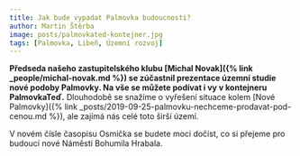 ```yaml
---
title: Jak bude vypadat Palmovka budoucnosti?
author: Martin Štěrba
image: posts/palmovkated-kontejner.jpg
tags: [Palmovka, Libeň, Územní rozvoj]
---
```


**Předseda našeho zastupitelského klubu [Michal Novak]({% link _people/michal-novak.md %}) se zúčastnil prezentace územní studie nové podoby Palmovky. Na vše se můžete podívat i vy v kontejneru PalmovkaTeď.** Dlouhodobě se snažíme o vyřešení situace kolem [Nové Palmovky]({% link _posts/2019-09-25-palmovku-nechceme-prodavat-pod-cenou.md %}), ale zajímá nás celé toto širší území.

V novém čísle časopisu Osmička se budete moci dočíst, co si přejeme pro budoucí nové Náměstí Bohumila Hrabala.
